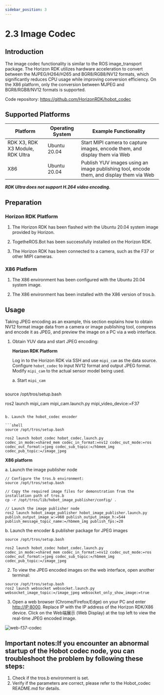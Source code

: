 ```yaml
---
sidebar_position: 3
---
```

# 2.3 Image Codec

## Introduction

The image codec functionality is similar to the ROS image_transport package. The Horizon RDK utilizes hardware acceleration to convert between the MJPEG/H264/H265 and BGR8/RGB8/NV12 formats, which significantly reduces CPU usage while improving conversion efficiency. On the X86 platform, only the conversion between MJPEG and BGR8/RGB8/NV12 formats is supported.

Code repository: <https://github.com/HorizonRDK/hobot_codec>

## Supported Platforms

| Platform                       | Operating System | Example Functionality                                |
| ------------------------------ | ---------------- | --------------------------------------------------- |
| RDK X3, RDK X3 Module, RDK Ultra| Ubuntu 20.04     | Start MIPI camera to capture images, encode them, and display them via Web |
| X86                            | Ubuntu 20.04     | Publish YUV images using an image publishing tool, encode them, and display them via Web |

***RDK Ultra does not support H.264 video encoding.***

## Preparation

### Horizon RDK Platform

1. The Horizon RDK has been flashed with the Ubuntu 20.04 system image provided by Horizon.

2. TogetheROS.Bot has been successfully installed on the Horizon RDK.

3. The Horizon RDK has been connected to a camera, such as the F37 or other MIPI cameras.

### X86 Platform

1. The X86 environment has been configured with the Ubuntu 20.04 system image.

2. The X86 environment has been installed with the X86 version of tros.b.

## Usage

Taking JPEG encoding as an example, this section explains how to obtain NV12 format image data from a camera or image publishing tool, compress and encode it as JPEG, and preview the image on a PC via a web interface.

1. Obtain YUV data and start JPEG encoding:

    **Horizon RDK Platform**

    Log in to the Horizon RDK via SSH and use `mipi_cam` as the data source. Configure `hobot_codec` to input NV12 format and output JPEG format. Modify `mipi_cam` to the actual sensor model being used.

    a. Start `mipi_cam`

    ```shell
source /opt/tros/setup.bash

ros2 launch mipi_cam mipi_cam.launch.py mipi_video_device:=F37
```

b. Launch the hobot_codec encoder

```shell
source /opt/tros/setup.bash

ros2 launch hobot_codec hobot_codec.launch.py codec_in_mode:=shared_mem codec_in_format:=nv12 codec_out_mode:=ros codec_out_format:=jpeg codec_sub_topic:=/hbmem_img codec_pub_topic:=/image_jpeg
```

**X86 platform**

a. Launch the image publisher node

```shell
// Configure the tros.b environment:
source /opt/tros/setup.bash

// Copy the required image files for demonstration from the installation path of tros.b
cp -r /opt/tros/lib/hobot_image_publisher/config/ .

// Launch the image publisher node
ros2 launch hobot_image_publisher hobot_image_publisher.launch.py publish_output_image_w:=960 publish_output_image_h:=544 publish_message_topic_name:=/hbmem_img publish_fps:=20 
```

b. Launch the encoder & publisher package for JPEG images

```shell
source /opt/tros/setup.bash

ros2 launch hobot_codec hobot_codec.launch.py codec_in_mode:=shared_mem codec_in_format:=nv12 codec_out_mode:=ros codec_out_format:=jpeg codec_sub_topic:=/hbmem_img codec_pub_topic:=/image_jpeg
```

2. To view the JPEG encoded images on the web interface, open another terminal:

```shell
source /opt/tros/setup.bash
ros2 launch websocket websocket.launch.py websocket_image_topic:=/image_jpeg websocket_only_show_image:=true
```

3. Open a web browser (Chrome/Firefox/Edge) on your PC and enter <http://IP:8000>. Replace IP with the IP address of the Horizon RDK/X86 device. Click on the Web端展示 (Web Display) at the top left to view the real-time JPEG encoded image.

 ![web-f37-codec](./image/hobot_codec/web-f37-codec.png "Real-time image")

## Important notes:If you encounter an abnormal startup of the Hobot codec node, you can troubleshoot the problem by following these steps:

1. Check if the tros.b environment is set.
2. Verify if the parameters are correct, please refer to the Hobot_codec README.md for details.